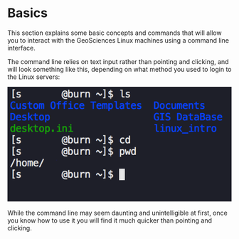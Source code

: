 # Basics

This section explains some basic concepts and commands that will allow you to interact with the GeoSciences Linux machines using a command line interface.

The command line relies on text input rather than pointing and clicking, and will look something like this, depending on what method you used to login to the Linux servers:

![](../.gitbook/assets/cli.png)

While the command line may seem daunting and unintelligible at first, once you know how to use it you will find it much quicker than pointing and clicking.

